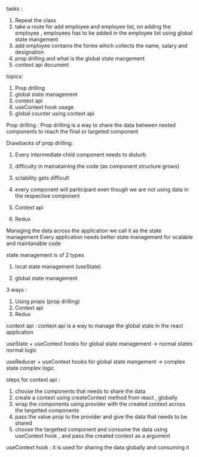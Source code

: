 tasks :

1. Repeat the class
2. take a route for add employee and employee list, on adding the employee , employees has to be added in the employee list using global state mangement
3. add employee contains the forms which collects the name, salary and designation
4. prop drilling and what is the global state mangement
5. context api document

topics:

1. Prop drilling
2. global state management
3. context api
4. useContext hook usage
5. global counter using context api

<!-- Props :  -->

Prop drilling : Prop drilling is a way to share the data between nested components to reach the final or targeted component

Drawbacks of prop drilling:

1. Every intermediate child component needs to disturb
2. difficulty in mainataining the code (as component structure grows)
3. sclability gets difficult
4. every component will participant even though we are not using data in the respective component

5. Context api
6. Redux

<!-- State management -->

Managing the data across the application we call it as the state management
Every application needs better state management for scalable and maintanable code

state management is of 2 types

1. local state management (useState)

2. global state management

3 ways :

1. Using props (prop drilling)
2. Context api
3. Redux

context api :
context api is a way to manage the global state in the react application

useState + useContext hooks for global state management -> normal states normal logic

useReducer + useContext hooks for global state mangement -> complex state complex logic

steps for context api :

1. choose the components that needs to share the data
2. create a context using createContext method from react , globally
3. wrap the components using provider with the created context across the targetted components
4. pass the value prop to the provider and give the data that needs to be shared
5. choose the targetted component and consume the data using useContext hook , and pass the created context as a argument

useContext hook :
it is used for sharing the data globally and consuming it

